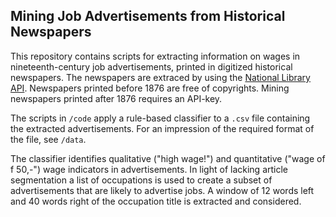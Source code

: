 ## Mining Job Advertisements from Historical Newspapers

This repository contains scripts for extracting information on wages in nineteenth-century job advertisements, printed in digitized historical newspapers. The newspapers are extraced by using the [National Library API](https://www.kb.nl/bronnen-zoekwijzers/dataservices-en-apis). Newspapers printed before 1876 are free of copyrights. Mining newspapers printed after 1876 requires an API-key.

The scripts in `/code` apply a rule-based classifier to a `.csv` file containing the extracted advertisements. For an impression of the required format of the file, see `/data`.

The classifier identifies qualitative ("high wage!") and quantitative ("wage of f 50,-") wage indicators in advertisements. In light of lacking article segmentation a list of occupations is used to create a subset of advertisements that are likely to advertise jobs. A window of 12 words left and 40 words right of the occupation title is extracted and considered.

